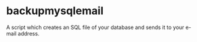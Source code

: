 backupmysqlemail
================

A script which creates an SQL file of your database and sends it to your e-mail address.
